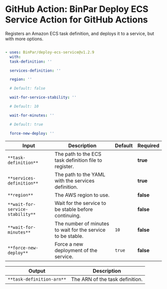 <!-- start title -->
# GitHub Action: BinPar Deploy ECS Service Action for GitHub Actions
<!-- end title -->
<!-- start description -->
Registers an Amazon ECS task definition, and deploys it to a service, but with more options.
<!-- end description -->
<!-- start contents -->

<!-- end contents -->
<!-- start usage -->
```yaml

- uses: BinPar/deploy-ecs-service@v1.2.9
  with:
  task-definition: ''

  services-definition: ''

  region: ''

  # Default: false

  wait-for-service-stability: ''

  # Default: 10

  wait-for-minutes: ''

  # Default: true

  force-new-deploy: ''

```
<!-- end usage -->
<!-- start inputs -->
| ****Input**** | ****Description**** | ****Default**** | ****Required**** |
|---|---|---|---|
| `**task-definition**` | The path to the ECS task definition file to register. |  | **true** |
| `**services-definition**` | The path to the YAML with the services definition. |  | **true** |
| `**region**` | The AWS region to use. |  | __false__ |
| `**wait-for-service-stability**` | Wait for the service to be stable before continuing. |  | __false__ |
| `**wait-for-minutes**` | The number of minutes to wait for the service to be stable. | `10` | __false__ |
| `**force-new-deploy**` | Force a new deployment of the service. | `true` | __false__ |
<!-- end inputs -->
<!-- start outputs -->
| ****Output**** | ****Description**** |
|---|---|
| `**task-definition-arn**` | The ARN of the task definition. |
<!-- end outputs -->
<!-- start [.github/ghadocs/examples/] -->

<!-- end [.github/ghadocs/examples/] -->
```

